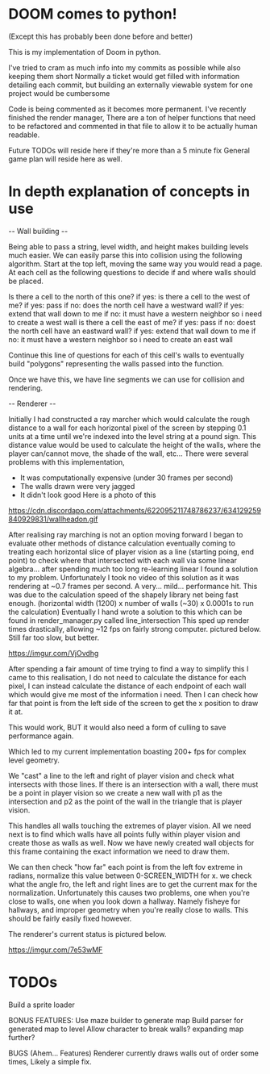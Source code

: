 # DOOM comes to python!
(Except this has probably been done before and better)

This is my implementation of Doom in python.

I've tried to cram as much info into my commits as possible while also keeping them short
Normally a ticket would get filled with information detailing each commit, but building an externally
viewable system for one project would be cumbersome

Code is being commented as it becomes more permanent.
I've recently finished the render manager, There are a ton of helper functions that need to be
refactored and commented in that file to allow it to be actually human readable.


Future TODOs will reside here if they're more than a 5 minute fix
General game plan will reside here as well.


# In depth explanation of concepts in use

-- Wall building --

Being able to pass a string, level width, and height makes building levels much easier.
We can easily parse this into collision using the following algorithm.
Start at the top left, moving the same way you would read a page.
At each cell as the following questions to decide if and where walls should be placed.

Is there a cell to the north of this one?
    if yes:
        is there a cell to the west of me?
            if yes: pass
            if no: does the north cell have a westward wall?
                if yes: extend that wall down to me
                if no: it must have a western neighbor so i need to create a west wall
        is there a cell the east of me?
            if yes: pass
            if no: doest the north cell have an eastward wall?
                if yes: extend that wall down to me
                if no: it must have a western neighbor so i need to create an east wall

Continue this line of questions for each of this cell's walls to eventually build "polygons" representing the walls
passed into the function.

Once we have this, we have line segments we can use for collision and rendering.

-- Renderer --

Initially I had constructed a ray marcher which would calculate the rough distance to a wall for each horizontal
pixel of the screen by stepping 0.1 units at a time until we're indexed into the level string at a pound sign.
This distance value would be used to calculate the height of the walls, where the player can/cannot move, the shade of
the wall, etc...
There were several problems with this implementation,
- It was computationally expensive (under 30 frames per second)
- The walls drawn were very jagged
- It didn't look good
Here is a photo of this

https://cdn.discordapp.com/attachments/622095211748786237/634129259840929831/wallheadon.gif


After realising ray marching is not an option moving forward I began to evaluate other methods of distance calculation
eventually coming to treating each horizontal slice of player vision as a line (starting poing, end point) to check
where that intersected with each wall via some linear algebra... after spending much too long re-learning linear I found
a solution to my problem. Unfortunately I took no video of this solution as it was rendering at ~0.7 frames per second.
A very... mild... performance hit. This was due to the calculation speed of the shapely library net being fast enough.
(horizontal width (1200) x number of walls (~30) x 0.0001s to run the calculation)
Eventually I hand wrote a solution to this which can be found in render_manager.py called line_intersection
This sped up render times drastically, allowing ~12 fps on fairly strong computer. pictured below.
Still far too slow, but better.

https://imgur.com/VjOvdhg

After spending a fair amount of time trying to find a way to simplify this I came to this realisation,
I do not need to calculate the distance for each pixel,
I can instead calculate the distance of each endpoint of each wall which would give me most of the information i need.
Then I can check how far that point is from the left side of the screen to get the x position to draw it at.

This would work, BUT it would also need a form of culling to save performance again.

Which led to my current implementation boasting 200+ fps for complex level geometry.

We "cast" a line to the left and right of player vision and check what intersects with those lines.
If there is an intersection with a wall, there must be a point in player vision so we create a new wall with p1 as
the intersection and p2 as the point of the wall in the triangle that is player vision.

This handles all walls touching the extremes of player vision.
All we need next is to find which walls have all points fully within player vision and create those as walls as well.
Now we have newly created wall objects for this frame containing the exact information we need to draw them.

We can then check "how far" each point is from the left fov extreme in radians,
normalize this value between 0-SCREEN_WIDTH for x.
we check what the angle fro, the left and right lines are to get the current max for the normalization.
Unfortunately this causes two problems, one when you're close to walls, one when you look down a hallway.
Namely fisheye for hallways, and improper geometry when you're really close to walls.
This should be fairly easily fixed however.

The renderer's current status is pictured below.

https://imgur.com/7e53wMF

# TODOs
Build a sprite loader


BONUS FEATURES:
Use maze builder to generate map
Build parser for generated map to level
Allow character to break walls? expanding map further?

BUGS (Ahem... Features)
Renderer currently draws walls out of order some times, Likely a simple fix.
